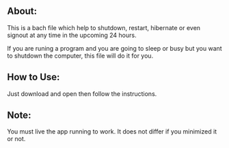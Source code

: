 ## About:
This is a bach file which help to shutdown, restart, hibernate  or even signout at any time in the upcoming 24 hours.

If you are runing a program and you are going to sleep or busy but you want to shutdown the computer, this file will do it for you.

## How to Use:
Just download and open then follow the instructions.

## Note:
You must live the app running to work.
It does not differ if you minimized it or not.
